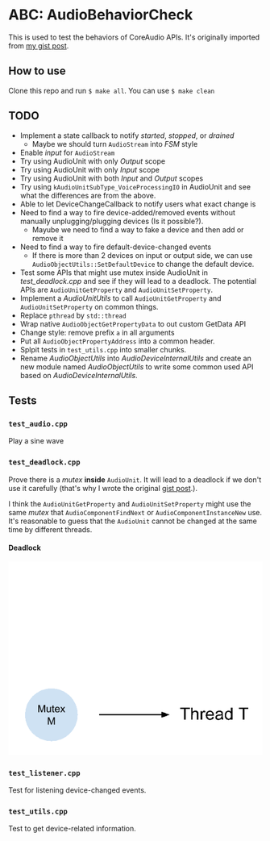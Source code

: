 # ABC: AudioBehaviorCheck

This is used to test the behaviors of CoreAudio APIs.
It's originally imported from [my gist post][gist].

## How to use
Clone this repo and run ```$ make all```.
You can use ```$ make clean```

## TODO
- Implement a state callback to notify _started_, _stopped_, or _drained_
  - Maybe we should turn ```AudioStream``` into _FSM_ style
- Enable *input* for ```AudioStream```
- Try using AudioUnit with only *Output* scope
- Try using AudioUnit with only *Input* scope
- Try using AudioUnit with both *Input* and *Output* scopes
- Try using ```kAudioUnitSubType_VoiceProcessingIO``` in AudioUnit
  and see what the differences are from the above.
- Able to let DeviceChangeCallback to notify users what exact change is
- Need to find a way to fire device-added/removed events without
  manually unplugging/plugging devices (Is it possible?).
  - Mayube we need to find a way to fake a device and then add or remove it
- Need to find a way to fire default-device-changed events
  - If there is more than 2 devices on input or output side,
    we can use ```AudioObjectUtils::SetDefaultDevice``` to change the default device.
- Test some APIs that might use mutex inside AudioUnit in *test_deadlock.cpp*
  and see if they will lead to a deadlock.
  The potential APIs are ```AudioUnitGetProperty``` and ```AudioUnitSetProperty```.
- Implement a *AudioUnitUtils* to call ```AudioUnitGetProperty``` and ```AudioUnitSetProperty``` on common things.
- Replace ```pthread``` by ```std::thread```
- Wrap native ```AudioObjectGetPropertyData``` to out custom GetData API
- Change style: remove prefix `a` in all arguments
- Put all ```AudioObjectPropertyAddress``` into a common header.
- Splpit tests in ```test_utils.cpp``` into smaller chunks.
- Rename *AudioObjectUtils* into *AudioDeviceInternalUtils* and
  create an new module named *AudioObjectUtils* to write some common used API
  based on *AudioDeviceInternalUtils*.

## Tests

### ```test_audio.cpp```
Play a sine wave

### ```test_deadlock.cpp```
Prove there is a *mutex* **inside** ```AudioUnit```. It will lead to a deadlock if we don't use it carefully (that's why I wrote the original [gist post][gist].).

I think the ```AudioUnitGetProperty``` and ```AudioUnitSetProperty``` might use the same *mutex* that ```AudioComponentFindNext``` or ```AudioComponentInstanceNew``` use. It's reasonable to guess that the ```AudioUnit``` cannot be changed at the same time by different threads.

#### Deadlock

![](images/deadlock.gif)

### ```test_listener.cpp```
Test for listening device-changed events.

### ```test_utils.cpp```
Test to get device-related information.

[gist]: https://gist.github.com/ChunMinChang/47b8712ed57b96721eec18dede39d2f9 "Note for coreaudio"
